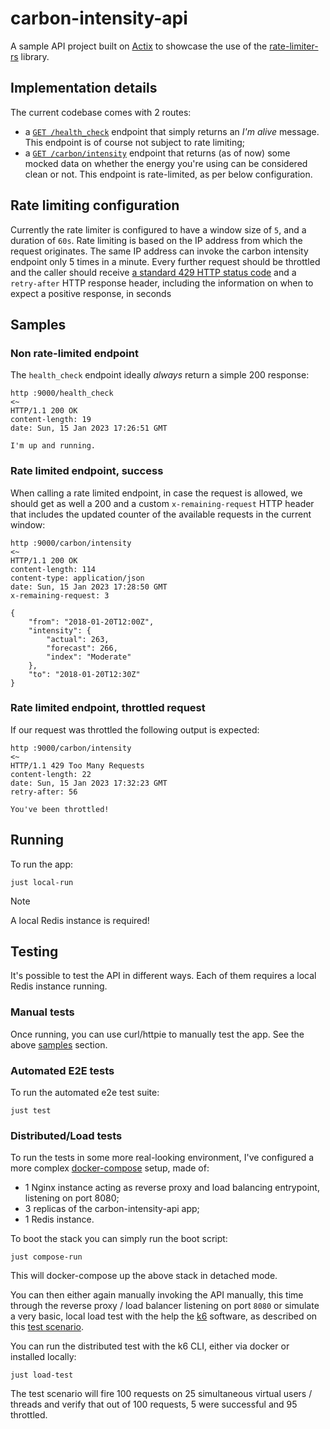 # carbon-intensity-api

A sample API project built on [Actix](https://actix.rs/) to showcase the use
of the [rate-limiter-rs](../rate-limiter-rs/) library.

## Implementation details

The current codebase comes with 2 routes:

- a [`GET /health_check`](./src/routes/healt_check.rs) endpoint that simply
returns an _I'm alive_ message. This endpoint is of course not subject to
rate limiting;
- a [`GET /carbon/intensity`](./src/routes/intensity/get_intensity.rs)
endpoint that returns (as of now) some mocked data on whether the energy
you're using can be considered clean or not. This endpoint is rate-limited,
as per below configuration.

## Rate limiting configuration

Currently the rate limiter is configured to have a window size of `5`,
and a duration of `60s`. Rate limiting is based on the IP address from which the
request originates. The same IP address can invoke the carbon intensity endpoint
only 5 times in a minute. Every further request should be throttled and the caller
should receive [a standard 429 HTTP status code](https://developer.mozilla.org/en-US/docs/Web/HTTP/Status/429)
and a `retry-after` HTTP response header, including the information on when to expect
a positive response, in seconds

## Samples

### Non rate-limited endpoint

The `health_check` endpoint ideally _always_ return a simple 200 response:

```shell
http :9000/health_check
<~
HTTP/1.1 200 OK
content-length: 19
date: Sun, 15 Jan 2023 17:26:51 GMT

I'm up and running.
```

### Rate limited endpoint, success

When calling a rate limited endpoint, in case the request is allowed, we
should get as well a 200 and a custom `x-remaining-request` HTTP header
that includes the updated counter of the available requests in
the current window:

```shell
http :9000/carbon/intensity
<~
HTTP/1.1 200 OK
content-length: 114
content-type: application/json
date: Sun, 15 Jan 2023 17:28:50 GMT
x-remaining-request: 3

{
    "from": "2018-01-20T12:00Z",
    "intensity": {
        "actual": 263,
        "forecast": 266,
        "index": "Moderate"
    },
    "to": "2018-01-20T12:30Z"
}
```

### Rate limited endpoint, throttled request

If our request was throttled the following output is expected:

```shell
http :9000/carbon/intensity
<~
HTTP/1.1 429 Too Many Requests
content-length: 22
date: Sun, 15 Jan 2023 17:32:23 GMT
retry-after: 56

You've been throttled!
```

## Running

To run the app:

```shell
just local-run
```

> [!NOTE]  
> A local Redis instance is required!

## Testing

It's possible to test the API in different ways. Each of them requires a
local Redis instance running.

### Manual tests

Once running, you can use curl/httpie to manually test the app. See the
above [samples](#samples) section.

### Automated E2E tests

To run the automated e2e test suite:

```shell
just test
```

### Distributed/Load tests

To run the tests in some more real-looking environment, I've configured
a more complex [docker-compose](compose.yaml) setup, made of:

- 1 Nginx instance acting as reverse proxy and load balancing
entrypoint, listening on port 8080;
- 3 replicas of the carbon-intensity-api app;
- 1 Redis instance.

To boot the stack you can simply run the boot script:

```shell
just compose-run
```

This will docker-compose up the above stack in detached mode.

You can then either again manually invoking the API manually, this time
through the reverse proxy / load balancer listening on port `8080` or
simulate a very basic, local load test with the help the [k6](https://k6.io/)
software, as described on this [test scenario](./distributed_test.js).

You can run the distributed test with the k6 CLI, either via docker or
installed locally:

```shell
just load-test
```

The test scenario will fire 100 requests on 25 simultaneous virtual users
/ threads and verify that out of 100 requests, 5 were successful and 95
throttled.